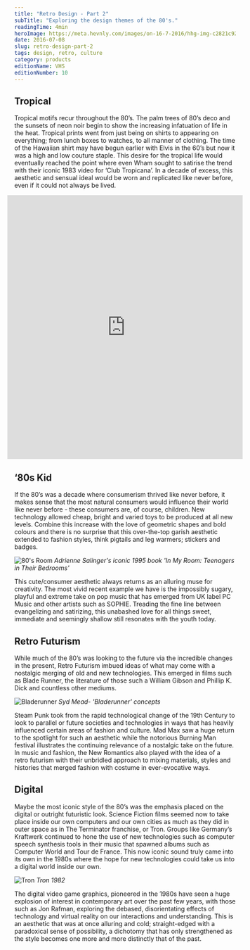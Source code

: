 ```yaml
---
title: "Retro Design - Part 2"
subTitle: "Exploring the design themes of the 80's."
readingTime: 4min
heroImage: https://meta.hevnly.com/images/on-16-7-2016/hhg-img-c2821c92-021b-463e-b84a-3caa43213174.png
date: 2016-07-08
slug: retro-design-part-2
tags: design, retro, culture
category: products
editionName: VHS
editionNumber: 10
---
```


## Tropical

Tropical motifs recur throughout the 80’s. The palm trees of 80’s deco and the sunsets of neon noir begin to show the increasing infatuation of life in the heat. Tropical prints went from just being on shirts to appearing on everything; from lunch boxes to watches, to all manner of clothing. The time of the Hawaiian shirt may have begun earlier with Elvis in the 60’s but now it was a high and low couture staple. This desire for the tropical life would eventually reached the point where even Wham sought to satirise the trend with their iconic 1983 video for ‘Club Tropicana’. In a decade of excess, this aesthetic and sensual ideal would be worn and replicated like never before, even if it could not always be lived.

<p class="ws-post-thepost-image">
  <iframe width="100%" height="600" style="width: calc(100% + 2rem); transform: translateX(-1rem)" src="https://www.youtube.com/embed/WYX0sjP6Za8" frameborder="0" allowfullscreen></iframe>
</p>

## ‘80s Kid

If the 80’s was a decade where consumerism thrived like never before, it makes sense that the most natural consumers would influence their world like never before - these consumers are, of course, children. New technology allowed cheap, bright and varied toys to be produced at all new levels. Combine this increase with the love of geometric shapes and bold colours and there is no surprise that this over-the-top garish aesthetic extended to fashion styles, think pigtails and leg warmers; stickers and badges.

![80's Room](https://meta.hevnly.com/images/on-8-7-2016/hhg-img-f2240f84-96bd-45f1-9560-3f4b7fc1c5d5.png)
*Adrienne Salinger's iconic 1995 book 'In My Room: Teenagers in Their Bedrooms'*

This cute/consumer aesthetic always returns as an alluring muse for creativity. The most vivid recent example we have is the impossibly sugary, playful and extreme take on pop music that has emerged from UK label PC Music and other artists such as SOPHIE. Treading the fine line between evangelizing and satirizing, this unabashed love for all things sweet, immediate and seemingly shallow still resonates with the youth today.

## Retro Futurism

While much of the 80’s was looking to the future via the incredible changes in the present, Retro Futurism imbued ideas of what may come with a nostalgic merging of old and new technologies. This emerged in films such as Blade Runner, the literature of those such a William Gibson and Phillip K. Dick and countless other mediums.

![Bladerunner](https://meta.hevnly.com/images/on-8-7-2016/hhg-img-d005e02b-d4f2-4375-adb7-6da14faebe58.png)
*Syd Mead- 'Bladerunner' concepts*

 Steam Punk took from the rapid technological change of the 19th Century to look to parallel or future societies and technologies in ways that has heavily influenced certain areas of fashion and culture. Mad Max saw a huge return to the spotlight for such an aesthetic while the notorious Burning Man festival illustrates the continuing relevance of a nostalgic take on the future. In music and fashion, the New Romantics also played with the idea of a retro futurism with their unbridled approach to mixing materials, styles and histories that merged fashion with costume in ever-evocative ways.

## Digital

Maybe the most iconic style of the 80’s was the emphasis placed on the digital or outright futuristic look. Science Fiction films seemed now to take place inside our own computers and our own cities as much as they did in outer space as in The Terminator franchise, or Tron. Groups like Germany’s Kraftwerk continued to hone the use of new technologies such as computer speech synthesis tools in their music that spawned albums such as Computer World and Tour de France. This now iconic sound truly came into its own in the 1980s where the hope for new technologies could take us into a digital world inside our own.


![Tron](https://meta.hevnly.com/images/on-8-7-2016/hhg-img-e44480ea-c7a4-42b2-bb2d-cfc24b573fe6.png)
*Tron 1982*

The digital video game graphics, pioneered in the 1980s have seen a huge explosion of interest in contemporary art over the past few years, with those such as Jon Rafman, exploring the debased, disorientating effects of technology and virtual reality on our interactions and understanding. This is an aesthetic that was at once alluring and cold; straight-edged with a paradoxical sense of possibility, a dichotomy that has only strengthened as the style becomes one more and more distinctly that of the past.
